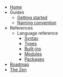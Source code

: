 - [Home](/)
- Guides
  - [Getting started](/guides/getting-started.md)
  - [Naming convention](/guides/naming-convention.md)
- References
  - Language reference
    - [Syntax](/references/language/syntax.md)
    - [Types](/references/language/types.md)
    - [Built-ins](/references/language/built-ins.md)
    - [Modules](/references/language/modules.md)
    - [Packages](/references/language/packages.md)
- [Roadmap](/roadmap.md)
- [The Zen](/the-zen.md)
